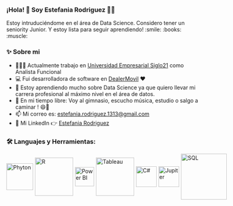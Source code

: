 ### ¡Hola! 👋  Soy Estefania Rodriguez  👨‍💻

<p>
 Estoy intruduciéndome en el área de Data Science. Considero tener un seniority Junior. Y estoy lista para seguir aprendiendo! :smile: :books: :muscle:
<br/>

  
### ✨ Sobre mi

-   👨🏽‍💻 Actualmente trabajo en [Universidad Empresarial Siglo21](https://21.edu.ar) como Analista Funcional
-   💻 Fui desarrolladora de software en [DealerMovil](https://dealermovil.com)  ♥️
-   📕 Estoy aprendiendo mucho sobre Data Science ya que quiero llevar mi carrera profesional al máximo nivel en el área de datos.
-   🎿 En mi tiempo libre: Voy al gimnasio, escucho música, estudio o salgo a caminar ! 😄👩
-   📫 Mi correo es: estefania.rodriguez.1313@gmail.com
-   🔷 Mi LinkedIn 👉 [Estefania Rodriguez](https://www.linkedin.com/in/estefania-rodriguez-9a15a6177/)

  
### 🛠️ Languajes y Herramientas:

<div style="display:flex; align-items:center">

  <img align="left" style="margin-right:5px" alt="Phyton" width="70px" src="https://www.w3resource.com/w3r_images/python-pandas.svg" />

  <img align="left" style="margin-right:5px" alt="R" width="100px" src="https://encrypted-tbn0.gstatic.com/images?q=tbn:ANd9GcSrVjHD2AeJ1EFwJ05FPHhiAhDYnpq5NLrZduUyKQaMAbhlCZj2oQHMwpjKTyHaGZy69So&usqp=CAU" />

   <img align="left" style="margin-right:5px" alt="Power BI" width="50px" src="https://i0.wp.com/mundowin.com/wp-content/uploads/2020/02/Can-I-use-Power-Bi-for-Free.jpg?w=832&ssl=1" />

  <img align="left" style="margin-right:5px" alt="Tableau" width="100px" src="https://mma.prnewswire.com/media/411941/TABLEAU_SOFTWARE_LOGOjpg_Logo.jpg?p=facebook" />

   <img align="left" style="margin-right:5px" alt="C#" width="54px" src="https://www.fixedbuffer.com/wp-content/uploads/2019/06/reflexion.png" />
  
   <img align="left" style="margin-right:5px" alt="Jupiter" width="54px" src="https://upload.wikimedia.org/wikipedia/commons/thumb/3/38/Jupyter_logo.svg/1200px-Jupyter_logo.svg.png" />
  
   <img align="left" style="margin-right:5px" alt="SQL" width="120px" src="https://asphostcentral.com/Images/sqlserver2016.png" />
</div>




